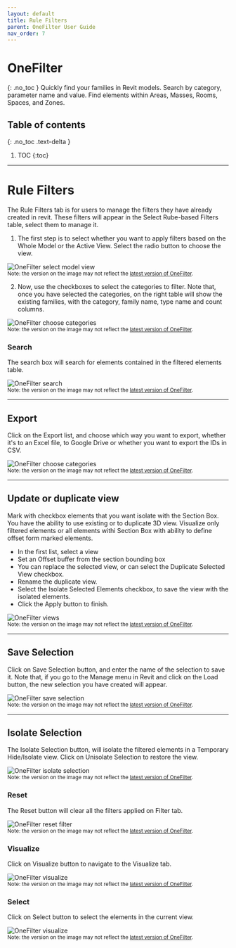 ```yaml
---
layout: default
title: Rule Filters
parent: OneFilter User Guide
nav_order: 7
---
```


# OneFilter
{: .no_toc }
Quickly find your families in Revit models. Search by category, parameter name and value. Find elements within Areas, Masses, Rooms, Spaces, and Zones.
## Table of contents
{: .no_toc .text-delta }

1. TOC
{:toc}

---

# Rule Filters

The Rule Filters tab is for users to manage the filters they have already created in revit. These filters will appear in the Select Rube-based Filters table, select them to manage it.

1. The first step is to select whether you want to apply filters based on the Whole Model or the Active View. Select the radio button to choose the view.

![OneFilter select model view](../../assets\images\OF-Rf-WholeModel.gif)  
<sub>Note: the version on the image may not reflect the [latest version of OneFilter](https://diroots.com/revit-plugins/revit-advanced-filter-onefilter/).</sub>

2. Now, use the checkboxes to select the categories to filter. Note that, once you have selected the categories, on the right table will show the existing families, with the category, family name, type name and count columns.

![OneFilter choose categories](../../assets\images\OF-Rf-SelectCategories.gif)  
<sub>Note: the version on the image may not reflect the [latest version of OneFilter](https://diroots.com/revit-plugins/revit-advanced-filter-onefilter/).</sub>

### Search

The search box will search for elements contained in the filtered elements table.

![OneFilter search](../../assets\images\OF-Rf-Search.gif)  
<sub>Note: the version on the image may not reflect the [latest version of OneFilter](https://diroots.com/revit-plugins/revit-advanced-filter-onefilter/).</sub>

---

## Export

Click on the Export list, and choose which way you want to export, whether it's to an Excel file, to Google Drive or whether you want to export the IDs in CSV.

![OneFilter choose categories](../../assets\images\OF-Rf-Export.png)  
<sub>Note: the version on the image may not reflect the [latest version of OneFilter](https://diroots.com/revit-plugins/revit-advanced-filter-onefilter/).</sub>

---

## Update or duplicate view

Mark with checkbox elements that you want isolate with the Section Box. You have the ability to use existing or to duplicate 3D view. Visualize only filtered elements or all elements withi Section Box with ability to define offset form marked elements.

- In the first list, select a view
- Set an Offset buffer from the section bounding box
- You can replace the selected view, or can select the Duplicate Selected View checkbox.
- Rename the duplicate view.
- Select the Isolate Selected Elements checkbox, to save the view with the isolated elements.
- Click the Apply button to finish.

![OneFilter views](../../assets\images\OF-Rf-View.gif)  
<sub>Note: the version on the image may not reflect the [latest version of OneFilter](https://diroots.com/revit-plugins/revit-advanced-filter-onefilter/).</sub>

---

## Save Selection

Click on Save Selection button, and enter the name of the selection to save it. Note that, if you go to the Manage menu in Revit and click on the Load button, the new selection you have created will appear.

![OneFilter save selection](../../assets\images\OF-Rf-SaveSelection.gif)  
<sub>Note: the version on the image may not reflect the [latest version of OneFilter](https://diroots.com/revit-plugins/revit-advanced-filter-onefilter/).</sub>

---

## Isolate Selection

The Isolate Selection button, will isolate the filtered elements in a Temporary Hide/Isolate view. Click on Unisolate Selection to restore the view.

![OneFilter isolate selection](../../assets\images\OF-Rf-Isolate.gif)  
<sub>Note: the version on the image may not reflect the [latest version of OneFilter](https://diroots.com/revit-plugins/revit-advanced-filter-onefilter/).</sub>

### Reset

The Reset button will clear all the filters applied on Filter tab.

![OneFilter reset filter](../../assets\images\OF-Rf-Reset.gif)  
<sub>Note: the version on the image may not reflect the [latest version of OneFilter](https://diroots.com/revit-plugins/revit-advanced-filter-onefilter/).</sub>

### Visualize

Click on Visualize button to navigate to the Visualize tab.

![OneFilter visualize](../../assets\images\OF-Rf-Visualize.gif)  
<sub>Note: the version on the image may not reflect the [latest version of OneFilter](https://diroots.com/revit-plugins/revit-advanced-filter-onefilter/).</sub>

### Select

Click on Select button to select the elements in the current view.

![OneFilter visualize](../../assets\images\OF-Rf-Select.gif)  
<sub>Note: the version on the image may not reflect the [latest version of OneFilter](https://diroots.com/revit-plugins/revit-advanced-filter-onefilter/).</sub>